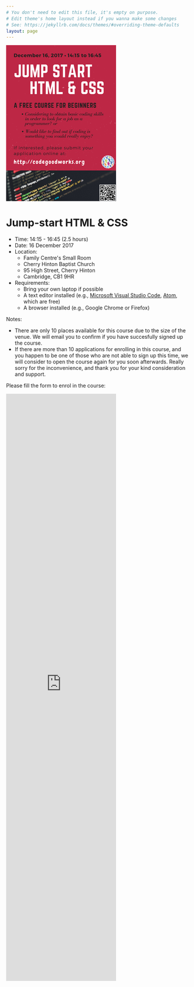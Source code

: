 ```yaml
---
# You don't need to edit this file, it's empty on purpose.
# Edit theme's home layout instead if you wanna make some changes
# See: https://jekyllrb.com/docs/themes/#overriding-theme-defaults
layout: page
---
```


<!--<img class="poster" src="/assets/images/2017-12-16-jump-start-html-css.png">-->

<picture>
    <source media="(min-width: 500px)" srcset="/assets/images/2017-12-16-jump-start-html-css.png">
    <img class="poster" src="/assets/images/2017-12-16-jump-start-html-css-mobile.png" alt="Course Poster">
</picture>

<h1>Jump-start HTML & CSS</h1>

<ul class="course-info">
<li>Time: 14:15 - 16:45 (2.5 hours)
</li>
<li>Date: 16 December 2017
</li>
<li>Location: 
  <ul class="location">
    <li>Family Centre's Small Room</li>
    <li>Cherry Hinton Baptist Church</li>
    <li>95 High Street, Cherry Hinton</li>
    <li>Cambridge, CB1 9HR</li>
  </ul>
</li>
<li>Requirements:
  <ul class="requirement">
    <li>Bring your own laptop if possible</li>
    <li>A text editor installed 
(e.g., <a href="https://code.visualstudio.com/download">Microsoft Visual Studio Code</a>, <a href="https://atom.io/">Atom</a>, which are free)</li>
    <li>A browser installed (e.g., Google Chrome or Firefox)</li>
  </ul>
</li>
</ul>

<div class="notes">
    <p>Notes:</p>
    <ul>
    <li>
    There are only 10 places available for this course due to the size of the venue.
    We will email you to confirm if you have succesfully signed up the course.
    </li>
    <li>
    If there are more than 10 applications for enrolling in this course, 
    and you happen to be one of those who are not able to sign up this time, 
    we will consider to open the course again for you soon afterwards. 
    Really sorry for the inconvenience, and thank you for your kind consideration and support.
    </li>
    </ul>
</div>

<p>
Please fill the form to enrol in the course:
</p>

<iframe src="https://docs.google.com/forms/d/e/1FAIpQLSdkcwBkfqQ8lVDt8tI2MLv8TUZeTTg1SL3LVCLUPheyih_YPA/viewform?embedded=true" height="1600" frameborder="0" marginheight="0" marginwidth="0">Loading...</iframe>

<!--
<form id="application-form" method="POST" action="http://formspree.io/xxx@gmail.com">

  <input type="hidden" name="_subject" value="Application for course Jump-start HTML & CSS" />
  <label for="fullname">Your full name:</label>
  <input type="text" name="fullname" placeholder="Your full name" size="30" required/>

  <label for="email">Your email:</label>
  <input type="email" name="_replyto" placeholder="Your email" size="30" required/>
  
  <input type="radio" name="enrolment" value="signup" checked="checked"> Sign up
  <input type="radio" name="enrolment" value="withdraw"> Withdraw
  
  <label for="message">Message (optional):</label>
  <textarea name="message" id="message" placeholder="" rows="5" cols="31" maxlength="200"></textarea>
  <input type="text" name="_gotcha" style="display:none" />
  <button type="submit">Send</button>

</form>
-->

<script src="{{'/assets/js/enrolment.js'}}"></script>
